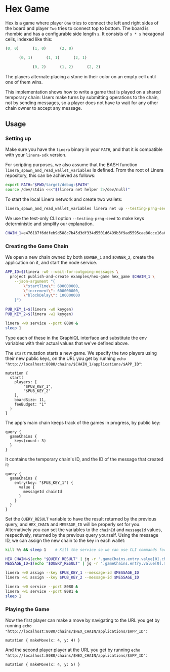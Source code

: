 # Hex Game

Hex is a game where player `One` tries to connect the left and right sides of the board and player
`Two` tries to connect top to bottom. The board is rhombic and has a configurable side length `s`.
It consists of `s * s` hexagonal cells, indexed like this:

```rust
(0, 0)      (1, 0)      (2, 0)

      (0, 1)      (1, 1)      (2, 1)

            (0, 2)      (1, 2)      (2, 2)
```

The players alternate placing a stone in their color on an empty cell until one of them wins.

This implementation shows how to write a game that is played on a shared temporary chain:
Users make turns by submitting operations to the chain, not by sending messages, so a player
does not have to wait for any other chain owner to accept any message.

## Usage

### Setting up

Make sure you have the `linera` binary in your `PATH`, and that it is compatible with your
`linera-sdk` version.

For scripting purposes, we also assume that the BASH function
`linera_spawn_and_read_wallet_variables` is defined. From the root of Linera repository, this can
be achieved as follows:

```bash
export PATH="$PWD/target/debug:$PATH"
source /dev/stdin <<<"$(linera net helper 2>/dev/null)"
```

To start the local Linera network and create two wallets:

```bash
linera_spawn_and_read_wallet_variables linera net up --testing-prng-seed 37 --extra-wallets 1
```

We use the test-only CLI option `--testing-prng-seed` to make keys deterministic and simplify our
explanation.

```bash
CHAIN_1=e476187f6ddfeb9d588c7b45d3df334d5501d6499b3f9ad5595cae86cce16a65
```

### Creating the Game Chain

We open a new chain owned by both `$OWNER_1` and `$OWNER_2`, create the application on it, and
start the node service.

```bash
APP_ID=$(linera -w0 --wait-for-outgoing-messages \
  project publish-and-create examples/hex-game hex_game $CHAIN_1 \
    --json-argument "{
        \"startTime\": 600000000,
        \"increment\": 600000000,
        \"blockDelay\": 100000000
    }")

PUB_KEY_1=$(linera -w0 keygen)
PUB_KEY_2=$(linera -w1 keygen)

linera -w0 service --port 8080 &
sleep 1
```

Type each of these in the GraphiQL interface and substitute the env variables with their actual values that we've defined above.

The `start` mutation starts a new game. We specify the two players using their new public keys,
on the URL you get by running `echo "http://localhost:8080/chains/$CHAIN_1/applications/$APP_ID"`:

```gql,uri=http://localhost:8080/chains/$CHAIN_1/applications/$APP_ID
mutation {
  start(
    players: [
        "$PUB_KEY_1",
        "$PUB_KEY_2"
    ],
    boardSize: 11,
    feeBudget: "1"
  )
}
```

The app's main chain keeps track of the games in progress, by public key:

```gql,uri=http://localhost:8080/chains/$CHAIN_1/applications/$APP_ID
query {
  gameChains {
    keys(count: 3)
  }
}
```

It contains the temporary chain's ID, and the ID of the message that created it:

```gql,uri=http://localhost:8080/chains/$CHAIN_1/applications/$APP_ID
query {
  gameChains {
    entry(key: "$PUB_KEY_1") {
      value {
        messageId chainId
      }
    }
  }
}
```

Set the `QUERY_RESULT` variable to have the result returned by the previous query, and `HEX_CHAIN` and `MESSAGE_ID` will be properly set for you.
Alternatively you can set the variables to the `chainId` and `messageId` values, respectively, returned by the previous query yourself.
Using the message ID, we can assign the new chain to the key in each wallet:

```bash
kill %% && sleep 1    # Kill the service so we can use CLI commands for wallet 0.

HEX_CHAIN=$(echo "$QUERY_RESULT" | jq -r '.gameChains.entry.value[0].chainId')
MESSAGE_ID=$(echo "$QUERY_RESULT" | jq -r '.gameChains.entry.value[0].messageId')

linera -w0 assign --key $PUB_KEY_1 --message-id $MESSAGE_ID
linera -w1 assign --key $PUB_KEY_2 --message-id $MESSAGE_ID

linera -w0 service --port 8080 &
linera -w1 service --port 8081 &
sleep 1
```

### Playing the Game

Now the first player can make a move by navigating to the URL you get by running `echo "http://localhost:8080/chains/$HEX_CHAIN/applications/$APP_ID"`:

```gql,uri=http://localhost:8080/chains/$HEX_CHAIN/applications/$APP_ID
mutation { makeMove(x: 4, y: 4) }
```

And the second player player at the URL you get by running `echo "http://localhost:8080/chains/$HEX_CHAIN/applications/$APP_ID"`:

```gql,uri=http://localhost:8081/chains/$HEX_CHAIN/applications/$APP_ID
mutation { makeMove(x: 4, y: 5) }
```
